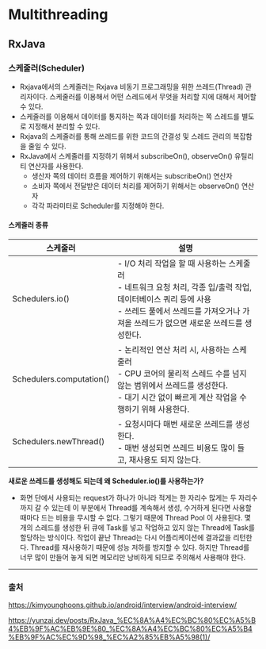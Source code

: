 # Multithreading

## RxJava
### 스케줄러(Scheduler)
+ Rxjava에서의 스케줄러는 Rxjava 비동기 프로그래밍을 위한 쓰레드(Thread) 관리자이다. 스케줄러를 이용해서 어떤 스레드에서 무엇을 처리할 지에 대해서 제어할 수 있다.
+ 스케줄러를 이용해서 데이터를 통지하는 쪽과 데이터를 처리하는 쪽 스레드를 별도로 지정해서 분리할 수 있다.
+ Rxjava의 스케줄러를 통해 쓰레드를 위한 코드의 간결성 및 스레드 관리의 복잡함을 줄일 수 있다.
+ RxJava에서 스케줄러를 지정하기 위해서 subscribeOn(), observeOn() 유틸리티 연산자를 사용한다.
    + 생산자 쪽의 데이터 흐름을 제어하기 위해서는 subscribeOn() 연산자
    + 소비자 쪽에서 전달받은 데이터 처리를 제어하기 위해서는 observeOn() 연산자
    + 각각 파라미터로 Scheduler를 지정해야 한다.

#### 스케줄러 종류
|스케줄러|설명|
|---|--------|
|Schedulers.io()| - I/O 처리 작업을 할 때 사용하는 스케줄러 <br> - 네트워크 요청 처리, 각종 입/출력 작업, 데이터베이스 쿼리 등에 사용 <br> - 쓰레드 풀에서 쓰레드를 가져오거나 가져올 쓰레드가 없으면 새로운 쓰레드를 생성한다.|
|Schedulers.computation()| - 논리적인 연산 처리 시, 사용하는 스케줄러 <br> - CPU 코어의 물리적 스레드 수를 넘지 않는 범위에서 쓰레드를 생성한다. <br> - 대기 시간 없이 빠르게 계산 작업을 수행하기 위해 사용한다.|
|Schedulers.newThread()| - 요청시마다 매번 새로운 쓰레드를 생성한다. <br> - 매번 생성되면 쓰레드 비용도 많이 들고, 재사용도 되지 않는다.|

**새로운 쓰레드를 생성해도 되는데 왜 Scheduler.io()를 사용하는가?**

+ 화면 단에서 사용되는 request가 하나가 아니라 적게는 한 자리수 많게는 두 자리수까지 갈 수 있는데 이 부분에서 Thread를 계속해서 생성, 수거하게 된다면 사용할 때마다 드는 비용을 무시할 수 없다. 그렇기 때문에 Thread Pool 이 사용된다. 몇 개의 스레드를 생성한 뒤 큐에 Task를 넣고 작업하고 있지 않는 Thread에 Task를 할당하는 방식이다. 작업이 끝난 Thread는 다시 어플리케이션에 결과값을 리턴한다. Thread를 재사용하기 때문에 성능 저하를 방지할 수 있다. 하지만 Thread를 너무 많이 만들어 놓게 되면 메모리만 낭비하게 되므로 주의해서 사용해야 한다.

---
### 출처

https://kimyounghoons.github.io/android/interview/android-interview/

https://yunzai.dev/posts/RxJava_%EC%8A%A4%EC%BC%80%EC%A5%B4%EB%9F%AC%EB%9E%80_%EC%8A%A4%EC%BC%80%EC%A5%B4%EB%9F%AC%EC%9D%98_%EC%A2%85%EB%A5%98(1)/